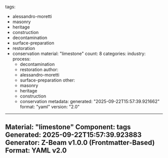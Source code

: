 tags:
  - alessandro-moretti
  - masonry
  - heritage
  - construction
  - decontamination
  - surface-preparation
  - restoration
  - conservation
material: "limestone"
count: 8
categories:
  industry:
  process:
    - decontamination
    - restoration
  author:
    - alessandro-moretti
    - surface-preparation
  other:
    - masonry
    - heritage
    - construction
    - conservation
metadata:
  generated: "2025-09-22T15:57:39.921662"
  format: "yaml"
  version: "2.0"

---
Material: "limestone"
Component: tags
Generated: 2025-09-22T15:57:39.923883
Generator: Z-Beam v1.0.0 (Frontmatter-Based)
Format: YAML v2.0
---